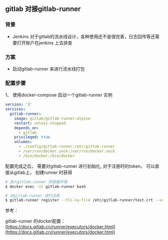 ## gitlab 对接gitlab-runner 

### 背景

- Jenkins 对于gitlab的流水线设计，各种使用还不是很完善，日志回传等还需要打开账户在jenkins 上去排查

### 方案

- 启动gitlab-runner 来进行流水线打包



### 配置步骤

1、 使用docker-compose 启动一个gitlab-runner 实例

```yaml
version: '3'
services:
  gitlab-runner:
    image: gitlab/gitlab-runner:alpine
    restart: unless-stopped
    depends_on:
      - gitlab
    privileged: true
    volumes:
      - ./config/gitlab-runner:/etc/gitlab-runner
      - /var/run/docker.sock:/var/run/docker.sock
      - /bin/docker:/bin/docker
```

配置完成之后， 需要对gitlab-runner 进行初始化, 对于注册时的token， 可以直接从gitlab上， 创建runner 时获得

```bash
# 进入gitlab-runner 的容器环境
$ docker exec -it gitlab-runner bash

# 对gitlab-runner 进行注册
$ gitlab-runner register --tls-ca-file /etc/gitlab-runner/test.crt --url https://test.cmzhu.cn --token glrt-U1UPjDsyg5h1wjGonym6
```



参考： 

gitlab-runner 的docker配置：[https://docs.gitlab.cn/runner/executors/docker.html](https://docs.gitlab.cn/runner/executors/docker.html)